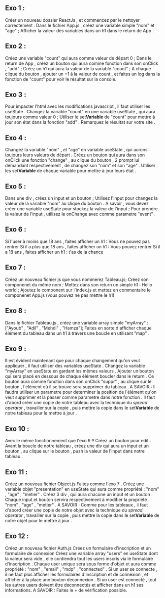 
## Exo 1 : 
Créer un nouveau dossier ReactJs , et commencez par le nettoyer correctement .
Dans le fichier App.js , créez une variable simple "nom" et "age" ;
Afficher la valeur des variables dans un h1 dans le return de App .

## Exo 2 :
Créez une variable "count" qui aura comme valeur de départ 0 ;
Dans le return de App , créez un bouton qui aura comme fonction dans son onClick , "add" ;
Créez un h1 qui aura la valeur de la variable "count" ;
A chaque clique du bouton , ajouter un +1 à la valeur de count , et faites un log dans la fonction de "count" pour voir le résultat sur la console.

## Exo 3 : 
Pour impacter l'html avec les modifications javascript , il faut utiliser les useState . 
Changez la variable "count" en une variable useState , qui aura toujours comme valeur 0 ;
Utiliser le set**Variable** de "count" pour mettre à jour son état dans la fonction "add" .
Remarquez le résultat sur votre site .

## Exo 4 :
Changez la variable "nom" , et "age" en variable useState , qui aurons toujours leurs valeurs de départ .
Créez un bouton qui aura dans son onClick une fonction "change" , au clique du bouton , 2 prompt lui demandant respectivement , de changez son "nom" et son "age" .
Utiliser les set**Variable** de chaque variable pour mettre à jour leurs état .

## Exo 5 :
Dans une div , créez un input et un bouton ;
Utilisez l'input pour changez la valeur de la variable "nom" au clique du bouton .
A savoir , vous devez créer une variable useState pour stockez la valeur de l'input ;
Pour prendre la valeur de l'input , utilisez le onChange avec comme parametre "event" .

## Exo 6 :
Si l'user à moins que 18 ans , faites afficher un h1 : Vous ne pouvez pas rentrer 
Si il a plus que 18 ans , faites afficher un h1 : Vous pouvez rentrer 
Si il a 18 ans , faites afficher un h1 : t'as de la chance 

## Exo 7 :
Créez un nouveau fichier js que vous nommerez Tableau.js; 
Créez son componenet du même nom ;
Mettez dans son return un simple h1 : Hello world ;
Ajoutez le component sur l'index.js et mettez en commentaire le componenet App.js
(vous pouvez ne pas mettre le h1)

## Exo 8 : 
Dans le fichier Tableau.js , créez une variable array simple "myArray" : ["Ayoub" , "Adil" , "Mehdi" , "Hamza"];
Faites en sorte d'afficher chaque élément du tableau dans un h1 à travers une boucle en utilisant "map" .

## Exo 9 :
Il est évident maintenant que pour chaque changement qu'on veut appliquer , il faut utiliser des variables useState . Changez la variable "myArray" en useState en gardant les mêmes valeurs .
Ajouter un bouton qui sera placé en dessous de chaque élément boucler dans le return .
Ce bouton aura comme fonction dans son onClick "suppr" , au clique sur le bouton , l'élément où il se trouve sera supprimer du tableau .
A SAVOIR : 
Il faudra utiliser un parametre pour determiner la position de l'élément qu'on veut supprimer et la passer comme parametre dans notre fonction .
Il faut d'abord créer une copie de notre tableau avec la technique du *spread operator* , travailler sur la copie , puis mettre la copie dans le set**Variable** de notre tableau pour le mettre à jour .

## Exo 10 :
Avec le même fonctionnement que l'exo 9 !!
Créez un bouton pour edit .
Avant la boucle de notre tableau , créez une div qui aura un input et un bouton , au clique sur le bouton , push la valeur de l'input dans notre tableau .

## Exo 11 :
Créez un nouveau fichier Object.js 
Faites comme l'exo 7 .
Créez une variable objet "presentation" en useState qui aura comme propriété : "nom" , "age" , "metier" .
Créez 3 div , qui aura chacune un input et un bouton . Chaque input et bouton servira respectivement à modifier la propriété "nom" , "age" , "metier" .
A SAVOIR  : 
Comme pour les tableaux , il faut d'abord créer une copie de notre objet avec la technique du *spread operator* , travailler sur la copie , puis mettre la copie dans le set**Variable** de notre objet pour le mettre à jour .

## Exo 12 :
Créez un nouveau fichier Auth.js
Créez un formulaire d'inscription et un formulaire de connexion 
Créez une variable array "users" en useState dont la valeur sera vide , elle contiendra tout les users inscris via le formulaire d'inscription .
Chaque user unique sera sous forme d'objet et aura comme propriété : "nom" , "email" , "mdp" , "connected" .
Si un user se connecte , il ne faut plus afficher les formulaires d'inscription et de connexion , et afficher à la place une bouton deconnexion .
Si un user est connecté , tout les autres users doivent être deconnectés  et afficher dans un h1 ses informations.
A SAVOIR : 
Faites le + de vérification possible.


